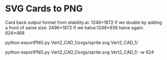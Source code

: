 # SVG Cards to PNG

Card back output format from stability.ai: 1248×1872
If we double by adding a front of same size: 2496×1872
If we halve:1248×936
halve again: 624×468



python exportPNG.py Vert2_CAD_1/svgs/sprite.svg Vert2_CAD_1/

python exportPNG.py Vert2_CAD_1/svgs/sprite.svg Vert2_CAD_1/ -w 624
